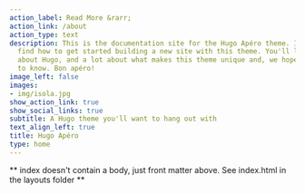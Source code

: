 ```yaml
---
action_label: Read More &rarr;
action_link: /about
action_type: text
description: This is the documentation site for the Hugo Apéro theme. Inside it, you'll
  find how to get started building a new site with this theme. You'll learn a bit
  about Hugo, and a lot about what makes this theme unique and, we hope, fun to get
  to know. Bon apéro!
image_left: false
images:
- img/isola.jpg
show_action_link: true
show_social_links: true
subtitle: A Hugo theme you'll want to hang out with
text_align_left: true
title: Hugo Apéro
type: home
---
```


** index doesn't contain a body, just front matter above.
See index.html in the layouts folder **

